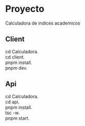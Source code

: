 # Proyecto

Calculadora de indices academicos

## Client
cd Calculadora. <br>
cd client. <br>
pnpm install.<br>
pnpm dev. <br>

## Api
cd Calculadora. <br>
cd api. <br>
pnpm install.<br>
tsc -w. <br>
pnpm start.
